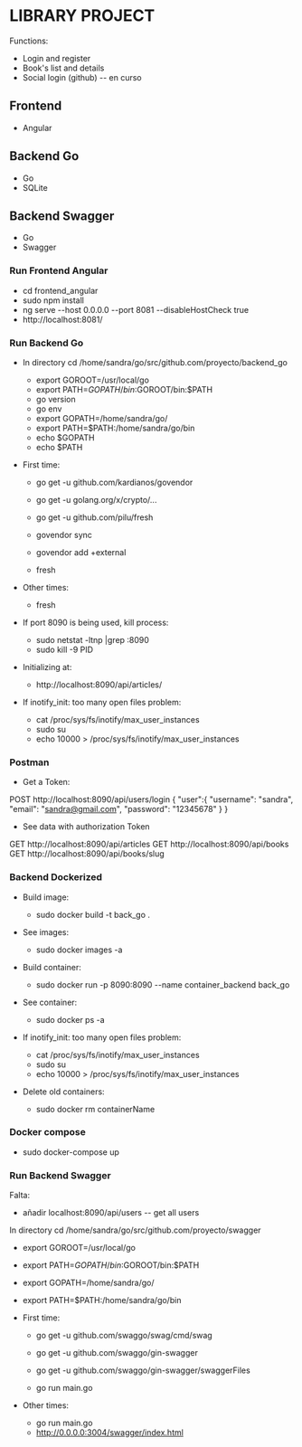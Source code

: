 # LIBRARY PROJECT

Functions:

- Login and register
- Book's list and details
- Social login (github) -- en curso

## Frontend

- Angular 

## Backend Go

- Go
- SQLite

## Backend Swagger

- Go
- Swagger


### Run Frontend Angular

- cd frontend_angular
- sudo npm install
- ng serve --host 0.0.0.0 --port 8081 --disableHostCheck true
- http://localhost:8081/


### Run Backend Go

- In directory cd /home/sandra/go/src/github.com/proyecto/backend_go

  - export GOROOT=/usr/local/go
  - export PATH=$GOPATH/bin:$GOROOT/bin:$PATH
  - go version
  - go env
  - export GOPATH=/home/sandra/go/
  - export PATH=$PATH:/home/sandra/go/bin
  - echo $GOPATH
  - echo $PATH

- First time:

  - go get -u github.com/kardianos/govendor
  - go get -u golang.org/x/crypto/...
  - go get -u github.com/pilu/fresh

  - govendor sync
  - govendor add +external
  - fresh

- Other times:

  - fresh

- If port 8090 is being used, kill process:

  - sudo netstat -ltnp |grep :8090
  - sudo kill -9 PID

- Initializing at:

  - http://localhost:8090/api/articles/


- If inotify_init: too many open files problem:

  - cat /proc/sys/fs/inotify/max_user_instances
  - sudo su
  - echo 10000 > /proc/sys/fs/inotify/max_user_instances

### Postman

- Get a Token:

POST http://localhost:8090/api/users/login
{
  "user":{
    "username": "sandra",
    "email": "sandra@gmail.com",
    "password": "12345678"
  }
}

- See data with authorization Token

GET http://localhost:8090/api/articles
GET http://localhost:8090/api/books
GET http://localhost:8090/api/books/slug

### Backend Dockerized

- Build image:
   - sudo docker build -t back_go .

- See images:
   - sudo docker images -a

- Build container:
  - sudo docker run -p 8090:8090 --name container_backend back_go

- See container:

  - sudo docker ps -a

- If inotify_init: too many open files problem:

  - cat /proc/sys/fs/inotify/max_user_instances
  - sudo su
  - echo 10000 > /proc/sys/fs/inotify/max_user_instances

- Delete old containers:

  - sudo docker rm containerName

### Docker compose

- sudo docker-compose up


### Run Backend Swagger 

Falta:
 - añadir localhost:8090/api/users -- get all users

In directory cd /home/sandra/go/src/github.com/proyecto/swagger

  - export GOROOT=/usr/local/go
  - export PATH=$GOPATH/bin:$GOROOT/bin:$PATH
  - export GOPATH=/home/sandra/go/
  - export PATH=$PATH:/home/sandra/go/bin

- First time:

  - go get -u github.com/swaggo/swag/cmd/swag 
  - go get -u github.com/swaggo/gin-swagger
  - go get -u github.com/swaggo/gin-swagger/swaggerFiles

  - go run main.go

- Other times:

  - go run main.go
  - http://0.0.0.0:3004/swagger/index.html


